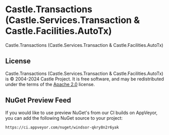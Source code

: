 # Castle.Transactions (Castle.Services.Transaction &amp; Castle.Facilities.AutoTx)

Castle.Transactions (Castle.Services.Transaction &amp; Castle.Facilities.AutoTx)

## License

Castle.Transactions (Castle.Services.Transaction &amp; Castle.Facilities.AutoTx) is &copy; 2004-2024 Castle Project. It is free software, and may be redistributed under the terms of the [Apache 2.0](http://opensource.org/licenses/Apache-2.0) license.

## NuGet Preview Feed

If you would like to use preview NuGet's from our CI builds on AppVeyor, you can add the following NuGet source to your project:

```
https://ci.appveyor.com/nuget/windsor-qkry8n2r6yak
```
